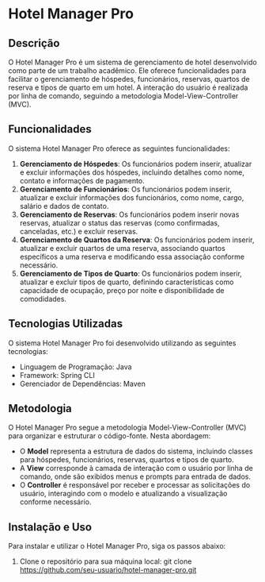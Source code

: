 # Hotel Manager Pro

## Descrição

O Hotel Manager Pro é um sistema de gerenciamento de hotel desenvolvido como parte de um trabalho acadêmico. Ele oferece funcionalidades para facilitar o gerenciamento de hóspedes, funcionários, reservas, quartos de reserva e tipos de quarto em um hotel. A interação do usuário é realizada por linha de comando, seguindo a metodologia Model-View-Controller (MVC).

## Funcionalidades

O sistema Hotel Manager Pro oferece as seguintes funcionalidades:

1. **Gerenciamento de Hóspedes**: Os funcionários podem inserir, atualizar e excluir informações dos hóspedes, incluindo detalhes como nome, contato e informações de pagamento.
2. **Gerenciamento de Funcionários**: Os funcionários podem inserir, atualizar e excluir informações dos funcionários, como nome, cargo, salário e dados de contato.
3. **Gerenciamento de Reservas**: Os funcionários podem inserir novas reservas, atualizar o status das reservas (como confirmadas, canceladas, etc.) e excluir reservas.
4. **Gerenciamento de Quartos da Reserva**: Os funcionários podem inserir, atualizar e excluir quartos de uma reserva, associando quartos específicos a uma reserva e modificando essa associação conforme necessário.
5. **Gerenciamento de Tipos de Quarto**: Os funcionários podem inserir, atualizar e excluir tipos de quarto, definindo características como capacidade de ocupação, preço por noite e disponibilidade de comodidades.

## Tecnologias Utilizadas

O sistema Hotel Manager Pro foi desenvolvido utilizando as seguintes tecnologias:

- Linguagem de Programação: Java
- Framework: Spring CLI
- Gerenciador de Dependências: Maven

## Metodologia

O Hotel Manager Pro segue a metodologia Model-View-Controller (MVC) para organizar e estruturar o código-fonte. Nesta abordagem:

- O **Model** representa a estrutura de dados do sistema, incluindo classes para hóspedes, funcionários, reservas, quartos e tipos de quarto.
- A **View** corresponde à camada de interação com o usuário por linha de comando, onde são exibidos menus e prompts para entrada de dados.
- O **Controller** é responsável por receber e processar as solicitações do usuário, interagindo com o modelo e atualizando a visualização conforme necessário.

## Instalação e Uso

Para instalar e utilizar o Hotel Manager Pro, siga os passos abaixo:

1. Clone o repositório para sua máquina local:
git clone https://github.com/seu-usuario/hotel-manager-pro.git
